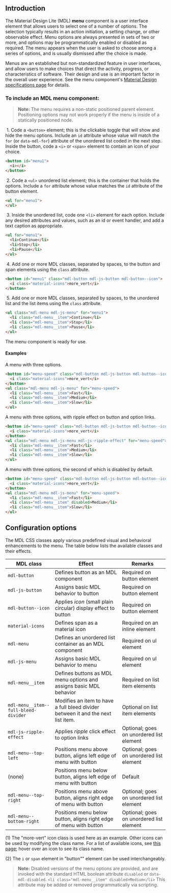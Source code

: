 ## Introduction

The Material Design Lite (MDL) **menu** component is a user interface element that allows users to select one of a number of options. The selection typically results in an action initiation, a setting change, or other observable effect. Menu options are always presented in sets of two or more, and options may be programmatically enabled or disabled as required. The menu appears when the user is asked to choose among a series of options, and is usually dismissed after the choice is made.

Menus are an established but non-standardized feature in user interfaces, and allow users to make choices that direct the activity, progress, or characteristics of software. Their design and use is an important factor in the overall user experience. See the menu component's [Material Design specifications page](http://www.google.com/design/spec/components/menus.html) for details.

### To include an MDL **menu** component:

> **Note:** The menu requires a non-static positioned parent element. Positioning options may not work properly if the menu is inside of a statically positioned node.

&nbsp;1. Code a `<button>` element; this is the clickable toggle that will show and hide the menu options. Include an `id` attribute whose value will match the `for` (or `data-mdl-for`) attribute of the unordered list coded in the next step. Inside the button, code a `<i>` or `<span>` element to contain an icon of your choice.
```html
<button id="menu1">
  <i></i>
</button>
```
&nbsp;2. Code a `<ul>` unordered list element; this is the container that holds the options. Include a `for` attribute whose value matches the `id` attribute of the button element.
```html
<ul for="menu1">
</ul>
```
&nbsp;3. Inside the unordered list, code one `<li>` element for each option. Include any desired attributes and values, such as an id or event handler, and add a text caption as appropriate.
```html
<ul for="menu1">
  <li>Continue</li>
  <li>Stop</li>
  <li>Pause</li>
</ul>
```
&nbsp;4. Add one or more MDL classes, separated by spaces, to the button and span elements using the `class` attribute.
```html
<button id="menu1" class="mdl-button mdl-js-button mdl-button--icon">
  <i class="material-icons">more_vert</i>
</button>
```
&nbsp;5. Add one or more MDL classes, separated by spaces, to the unordered list and the list items using the `class` attribute.
```html
<ul class="mdl-menu mdl-js-menu" for="menu1">
  <li class="mdl-menu__item">Continue</li>
  <li class="mdl-menu__item">Stop</li>
  <li class="mdl-menu__item">Pause</li>
</ul>
```

The menu component is ready for use.

#### Examples

A menu with three options.
```html
<button id="menu-speed" class="mdl-button mdl-js-button mdl-button--icon">
  <i class="material-icons">more_vert</i>
</button>
<ul class="mdl-menu mdl-js-menu" for="menu-speed">
  <li class="mdl-menu__item">Fast</li>
  <li class="mdl-menu__item">Medium</li>
  <li class="mdl-menu__item">Slow</li>
</ul>
```
A menu with three options, with ripple effect on button and option links.
```html
<button id="menu-speed" class="mdl-button mdl-js-button mdl-button--icon">
  <i class="material-icons">more_vert</i>
</button>
<ul class="mdl-menu mdl-js-menu mdl-js-ripple-effect" for="menu-speed">
  <li class="mdl-menu__item">Fast</li>
  <li class="mdl-menu__item">Medium</li>
  <li class="mdl-menu__item">Slow</li>
</ul>
```
A menu with three options, the second of which is disabled by default.
```html
<button id="menu-speed" class="mdl-button mdl-js-button mdl-button--icon">
  <i class="material-icons">more_vert</i>
</button>
<ul class="mdl-menu mdl-js-menu" for="menu-speed">
  <li class="mdl-menu__item">Fast</li>
  <li class="mdl-menu__item" disabled>Medium</li>
  <li class="mdl-menu__item">Slow</li>
</ul>
```

## Configuration options

The MDL CSS classes apply various predefined visual and behavioral enhancements to the menu. The table below lists the available classes and their effects.

| MDL class | Effect | Remarks |
|-----------|--------|---------|
| `mdl-button` | Defines button as an MDL component | Required on button element |
| `mdl-js-button` | Assigns basic MDL behavior to button | Required on button element |
| `mdl-button--icon` | Applies *icon* (small plain circular) display effect to button | Required on button element |
| `material-icons` | Defines span as a material icon | Required on an inline element |
| `mdl-menu` | Defines an unordered list container as an MDL component | Required on ul element |
| `mdl-js-menu` | Assigns basic MDL behavior to menu | Required on ul element |
| `mdl-menu__item` | Defines buttons as MDL menu options and assigns basic MDL behavior | Required on list item elements |
| `mdl-menu__item--full-bleed-divider` | Modifies an item to have a full bleed divider between it and the next list item. | Optional on list item elements |
| `mdl-js-ripple-effect` | Applies *ripple* click effect to option links | Optional; goes on unordered list element |
| `mdl-menu--top-left` | Positions menu above button, aligns left edge of menu with button  | Optional; goes on unordered list element |
| (none) | Positions menu below button, aligns left edge of menu with button | Default |
| `mdl-menu--top-right` | Positions menu above button, aligns right edge of menu with button | Optional; goes on unordered list element |
| `mdl-menu--bottom-right` | Positions menu below button, aligns right edge of menu with button | Optional; goes on unordered list element |

(1) The "more-vert" icon class is used here as an example. Other icons can be used by modifying the class name. For a list of available icons, see [this page](http://google.github.io/web-starter-kit/latest/styleguide/icons/demo.html); hover over an icon to see its class name.

(2) The `i` or `span` element in "button"" element can be used interchangeably.

>**Note:** Disabled versions of the menu options are provided, and are invoked with the standard HTML boolean attribute `disabled` or `data-mdl-disabled`. `<li class="mdl-menu__item" disabled>Medium</li>`
>This attribute may be added or removed programmatically via scripting.
